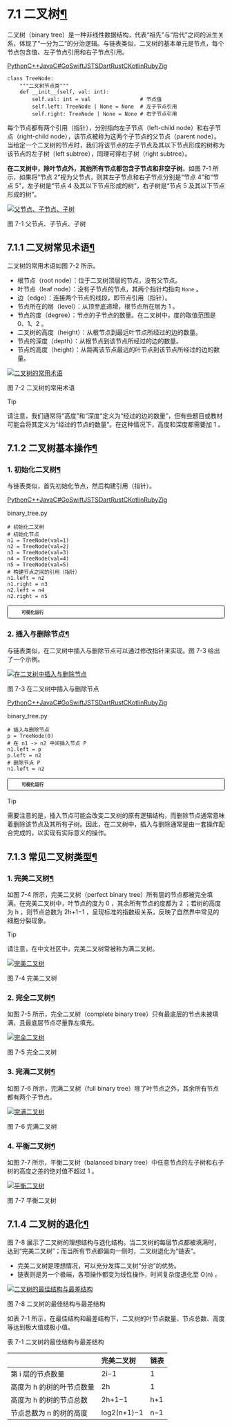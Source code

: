 # 7.1  二叉树[¶](https://www.hello-algo.com/chapter_tree/binary_tree/#71)

二叉树（binary tree）是一种非线性数据结构，代表“祖先”与“后代”之间的派生关系，体现了“一分为二”的分治逻辑。与链表类似，二叉树的基本单元是节点，每个节点包含值、左子节点引用和右子节点引用。

[Python](https://www.hello-algo.com/chapter_tree/binary_tree/#__tabbed_1_1)[C++](https://www.hello-algo.com/chapter_tree/binary_tree/#__tabbed_1_2)[Java](https://www.hello-algo.com/chapter_tree/binary_tree/#__tabbed_1_3)[C#](https://www.hello-algo.com/chapter_tree/binary_tree/#__tabbed_1_4)[Go](https://www.hello-algo.com/chapter_tree/binary_tree/#__tabbed_1_5)[Swift](https://www.hello-algo.com/chapter_tree/binary_tree/#__tabbed_1_6)[JS](https://www.hello-algo.com/chapter_tree/binary_tree/#__tabbed_1_7)[TS](https://www.hello-algo.com/chapter_tree/binary_tree/#__tabbed_1_8)[Dart](https://www.hello-algo.com/chapter_tree/binary_tree/#__tabbed_1_9)[Rust](https://www.hello-algo.com/chapter_tree/binary_tree/#__tabbed_1_10)[C](https://www.hello-algo.com/chapter_tree/binary_tree/#__tabbed_1_11)[Kotlin](https://www.hello-algo.com/chapter_tree/binary_tree/#__tabbed_1_12)[Ruby](https://www.hello-algo.com/chapter_tree/binary_tree/#__tabbed_1_13)[Zig](https://www.hello-algo.com/chapter_tree/binary_tree/#__tabbed_1_14)

```
class TreeNode:
    """二叉树节点类"""
    def __init__(self, val: int):
        self.val: int = val                # 节点值
        self.left: TreeNode | None = None  # 左子节点引用
        self.right: TreeNode | None = None # 右子节点引用
```

每个节点都有两个引用（指针），分别指向左子节点（left-child node）和右子节点（right-child node），该节点被称为这两个子节点的父节点（parent node）。当给定一个二叉树的节点时，我们将该节点的左子节点及其以下节点形成的树称为该节点的左子树（left subtree），同理可得右子树（right subtree）。

**在二叉树中，除叶节点外，其他所有节点都包含子节点和非空子树**。如图 7-1 所示，如果将“节点 2”视为父节点，则其左子节点和右子节点分别是“节点 4”和“节点 5”，左子树是“节点 4 及其以下节点形成的树”，右子树是“节点 5 及其以下节点形成的树”。

[![父节点、子节点、子树](https://www.hello-algo.com/chapter_tree/binary_tree.assets/binary_tree_definition.png)](https://www.hello-algo.com/chapter_tree/binary_tree.assets/binary_tree_definition.png)

图 7-1  父节点、子节点、子树

## 7.1.1  二叉树常见术语[¶](https://www.hello-algo.com/chapter_tree/binary_tree/#711)

二叉树的常用术语如图 7-2 所示。

- 根节点（root node）：位于二叉树顶层的节点，没有父节点。
- 叶节点（leaf node）：没有子节点的节点，其两个指针均指向 `None` 。
- 边（edge）：连接两个节点的线段，即节点引用（指针）。
- 节点所在的层（level）：从顶至底递增，根节点所在层为 1 。
- 节点的度（degree）：节点的子节点的数量。在二叉树中，度的取值范围是 0、1、2 。
- 二叉树的高度（height）：从根节点到最远叶节点所经过的边的数量。
- 节点的深度（depth）：从根节点到该节点所经过的边的数量。
- 节点的高度（height）：从距离该节点最远的叶节点到该节点所经过的边的数量。

[![二叉树的常用术语](https://www.hello-algo.com/chapter_tree/binary_tree.assets/binary_tree_terminology.png)](https://www.hello-algo.com/chapter_tree/binary_tree.assets/binary_tree_terminology.png)

图 7-2  二叉树的常用术语

Tip

请注意，我们通常将“高度”和“深度”定义为“经过的边的数量”，但有些题目或教材可能会将其定义为“经过的节点的数量”。在这种情况下，高度和深度都需要加 1 。

## 7.1.2  二叉树基本操作[¶](https://www.hello-algo.com/chapter_tree/binary_tree/#712)

### 1.  初始化二叉树[¶](https://www.hello-algo.com/chapter_tree/binary_tree/#1)

与链表类似，首先初始化节点，然后构建引用（指针）。

[Python](https://www.hello-algo.com/chapter_tree/binary_tree/#__tabbed_2_1)[C++](https://www.hello-algo.com/chapter_tree/binary_tree/#__tabbed_2_2)[Java](https://www.hello-algo.com/chapter_tree/binary_tree/#__tabbed_2_3)[C#](https://www.hello-algo.com/chapter_tree/binary_tree/#__tabbed_2_4)[Go](https://www.hello-algo.com/chapter_tree/binary_tree/#__tabbed_2_5)[Swift](https://www.hello-algo.com/chapter_tree/binary_tree/#__tabbed_2_6)[JS](https://www.hello-algo.com/chapter_tree/binary_tree/#__tabbed_2_7)[TS](https://www.hello-algo.com/chapter_tree/binary_tree/#__tabbed_2_8)[Dart](https://www.hello-algo.com/chapter_tree/binary_tree/#__tabbed_2_9)[Rust](https://www.hello-algo.com/chapter_tree/binary_tree/#__tabbed_2_10)[C](https://www.hello-algo.com/chapter_tree/binary_tree/#__tabbed_2_11)[Kotlin](https://www.hello-algo.com/chapter_tree/binary_tree/#__tabbed_2_12)[Ruby](https://www.hello-algo.com/chapter_tree/binary_tree/#__tabbed_2_13)[Zig](https://www.hello-algo.com/chapter_tree/binary_tree/#__tabbed_2_14)

binary_tree.py

```
# 初始化二叉树
# 初始化节点
n1 = TreeNode(val=1)
n2 = TreeNode(val=2)
n3 = TreeNode(val=3)
n4 = TreeNode(val=4)
n5 = TreeNode(val=5)
# 构建节点之间的引用（指针）
n1.left = n2
n1.right = n3
n2.left = n4
n2.right = n5
```

<details class="pythontutor" style="box-sizing: inherit; background-color: var(--md-admonition-bg-color); border-width: 0.075rem; border-style: solid; border-color: var(--md-default-fg-color--lightest); border-image: initial; border-radius: 0.2rem; box-shadow: none; color: rgb(29, 29, 32); display: flow-root; font-size: 0.64rem; margin: 0px 0px 1.5625em; padding: 0px 0.6rem; break-inside: avoid; transition: box-shadow 125ms; overflow: visible; font-family: -apple-system, BlinkMacSystemFont, &quot;Noto Sans SC&quot;, Helvetica, Arial, sans-serif; font-style: normal; font-variant-ligatures: normal; font-variant-caps: normal; font-weight: 400; letter-spacing: normal; orphans: 2; text-align: start; text-indent: 0px; text-transform: none; widows: 2; word-spacing: 0px; -webkit-text-stroke-width: 0px; white-space: normal; text-decoration-thickness: initial; text-decoration-style: initial; text-decoration-color: initial;"><summary style="box-sizing: border-box; background-color: var(--md-code-bg-color); border-top: none; border-right: none; border-bottom: none; border-left: 0.2rem none; border-image: initial; font-weight: 700; margin: 0px -0.6rem; padding: 0.4rem 1.8rem 0.4rem 2rem; position: relative; cursor: pointer; display: block; min-height: 1rem; overflow: hidden; border-radius: 0.1rem; -webkit-tap-highlight-color: transparent; outline: none;">可视化运行</summary><p style="box-sizing: border-box;"></p><div style="box-sizing: border-box; height: 549px; width: 661px;"><iframe class="pythontutor-iframe" src="https://pythontutor.com/iframe-embed.html#code=class%20TreeNode%3A%0A%20%20%20%20%22%22%22%E4%BA%8C%E5%8F%89%E6%A0%91%E8%8A%82%E7%82%B9%E7%B1%BB%22%22%22%0A%20%20%20%20def%20__init__%28self,%20val%3A%20int%29%3A%0A%20%20%20%20%20%20%20%20self.val%3A%20int%20%3D%20val%20%20%20%20%20%20%20%20%20%20%20%20%20%20%20%20%23%20%E8%8A%82%E7%82%B9%E5%80%BC%0A%20%20%20%20%20%20%20%20self.left%3A%20TreeNode%20%7C%20None%20%3D%20None%20%20%23%20%E5%B7%A6%E5%AD%90%E8%8A%82%E7%82%B9%E5%BC%95%E7%94%A8%0A%20%20%20%20%20%20%20%20self.right%3A%20TreeNode%20%7C%20None%20%3D%20None%20%23%20%E5%8F%B3%E5%AD%90%E8%8A%82%E7%82%B9%E5%BC%95%E7%94%A8%0A%0A%22%22%22Driver%20Code%22%22%22%0Aif%20__name__%20%3D%3D%20%22__main__%22%3A%0A%20%20%20%20%23%20%E5%88%9D%E5%A7%8B%E5%8C%96%E4%BA%8C%E5%8F%89%E6%A0%91%0A%20%20%20%20%23%20%E5%88%9D%E5%A7%8B%E5%8C%96%E8%8A%82%E7%82%B9%0A%20%20%20%20n1%20%3D%20TreeNode%28val%3D1%29%0A%20%20%20%20n2%20%3D%20TreeNode%28val%3D2%29%0A%20%20%20%20n3%20%3D%20TreeNode%28val%3D3%29%0A%20%20%20%20n4%20%3D%20TreeNode%28val%3D4%29%0A%20%20%20%20n5%20%3D%20TreeNode%28val%3D5%29%0A%20%20%20%20%23%20%E6%9E%84%E5%BB%BA%E8%8A%82%E7%82%B9%E4%B9%8B%E9%97%B4%E7%9A%84%E5%BC%95%E7%94%A8%EF%BC%88%E6%8C%87%E9%92%88%EF%BC%89%0A%20%20%20%20n1.left%20%3D%20n2%0A%20%20%20%20n1.right%20%3D%20n3%0A%20%20%20%20n2.left%20%3D%20n4%0A%20%20%20%20n2.right%20%3D%20n5&amp;codeDivHeight=472&amp;codeDivWidth=350&amp;cumulative=false&amp;curInstr=3&amp;heapPrimitives=nevernest&amp;origin=opt-frontend.js&amp;py=311&amp;rawInputLstJSON=%5B%5D&amp;textReferences=false" style="box-sizing: inherit; width: 826.25px; height: 686.25px; transform: scale(0.8); transform-origin: left top; border: none; max-width: 125%; max-height: 125%;"></iframe></div><div style="box-sizing: border-box; margin-top: 5px;"><a href="https://pythontutor.com/iframe-embed.html#code=class%20TreeNode%3A%0A%20%20%20%20%22%22%22%E4%BA%8C%E5%8F%89%E6%A0%91%E8%8A%82%E7%82%B9%E7%B1%BB%22%22%22%0A%20%20%20%20def%20__init__%28self,%20val%3A%20int%29%3A%0A%20%20%20%20%20%20%20%20self.val%3A%20int%20%3D%20val%20%20%20%20%20%20%20%20%20%20%20%20%20%20%20%20%23%20%E8%8A%82%E7%82%B9%E5%80%BC%0A%20%20%20%20%20%20%20%20self.left%3A%20TreeNode%20%7C%20None%20%3D%20None%20%20%23%20%E5%B7%A6%E5%AD%90%E8%8A%82%E7%82%B9%E5%BC%95%E7%94%A8%0A%20%20%20%20%20%20%20%20self.right%3A%20TreeNode%20%7C%20None%20%3D%20None%20%23%20%E5%8F%B3%E5%AD%90%E8%8A%82%E7%82%B9%E5%BC%95%E7%94%A8%0A%0A%22%22%22Driver%20Code%22%22%22%0Aif%20__name__%20%3D%3D%20%22__main__%22%3A%0A%20%20%20%20%23%20%E5%88%9D%E5%A7%8B%E5%8C%96%E4%BA%8C%E5%8F%89%E6%A0%91%0A%20%20%20%20%23%20%E5%88%9D%E5%A7%8B%E5%8C%96%E8%8A%82%E7%82%B9%0A%20%20%20%20n1%20%3D%20TreeNode%28val%3D1%29%0A%20%20%20%20n2%20%3D%20TreeNode%28val%3D2%29%0A%20%20%20%20n3%20%3D%20TreeNode%28val%3D3%29%0A%20%20%20%20n4%20%3D%20TreeNode%28val%3D4%29%0A%20%20%20%20n5%20%3D%20TreeNode%28val%3D5%29%0A%20%20%20%20%23%20%E6%9E%84%E5%BB%BA%E8%8A%82%E7%82%B9%E4%B9%8B%E9%97%B4%E7%9A%84%E5%BC%95%E7%94%A8%EF%BC%88%E6%8C%87%E9%92%88%EF%BC%89%0A%20%20%20%20n1.left%20%3D%20n2%0A%20%20%20%20n1.right%20%3D%20n3%0A%20%20%20%20n2.left%20%3D%20n4%0A%20%20%20%20n2.right%20%3D%20n5&amp;codeDivHeight=800&amp;codeDivWidth=600&amp;cumulative=false&amp;curInstr=3&amp;heapPrimitives=nevernest&amp;origin=opt-frontend.js&amp;py=311&amp;rawInputLstJSON=%5B%5D&amp;textReferences=false" target="_blank" rel="noopener noreferrer" style="box-sizing: inherit; -webkit-tap-highlight-color: transparent; color: var(--md-typeset-a-color); text-decoration: none; word-break: break-word; transition: color 125ms;"></a></div><p style="box-sizing: border-box; margin-bottom: 0.6rem;"></p></details>

### 2.  插入与删除节点[¶](https://www.hello-algo.com/chapter_tree/binary_tree/#2)

与链表类似，在二叉树中插入与删除节点可以通过修改指针来实现。图 7-3 给出了一个示例。

[![在二叉树中插入与删除节点](https://www.hello-algo.com/chapter_tree/binary_tree.assets/binary_tree_add_remove.png)](https://www.hello-algo.com/chapter_tree/binary_tree.assets/binary_tree_add_remove.png)

图 7-3  在二叉树中插入与删除节点

[Python](https://www.hello-algo.com/chapter_tree/binary_tree/#__tabbed_3_1)[C++](https://www.hello-algo.com/chapter_tree/binary_tree/#__tabbed_3_2)[Java](https://www.hello-algo.com/chapter_tree/binary_tree/#__tabbed_3_3)[C#](https://www.hello-algo.com/chapter_tree/binary_tree/#__tabbed_3_4)[Go](https://www.hello-algo.com/chapter_tree/binary_tree/#__tabbed_3_5)[Swift](https://www.hello-algo.com/chapter_tree/binary_tree/#__tabbed_3_6)[JS](https://www.hello-algo.com/chapter_tree/binary_tree/#__tabbed_3_7)[TS](https://www.hello-algo.com/chapter_tree/binary_tree/#__tabbed_3_8)[Dart](https://www.hello-algo.com/chapter_tree/binary_tree/#__tabbed_3_9)[Rust](https://www.hello-algo.com/chapter_tree/binary_tree/#__tabbed_3_10)[C](https://www.hello-algo.com/chapter_tree/binary_tree/#__tabbed_3_11)[Kotlin](https://www.hello-algo.com/chapter_tree/binary_tree/#__tabbed_3_12)[Ruby](https://www.hello-algo.com/chapter_tree/binary_tree/#__tabbed_3_13)[Zig](https://www.hello-algo.com/chapter_tree/binary_tree/#__tabbed_3_14)

binary_tree.py

```
# 插入与删除节点
p = TreeNode(0)
# 在 n1 -> n2 中间插入节点 P
n1.left = p
p.left = n2
# 删除节点 P
n1.left = n2
```

<details class="pythontutor" style="box-sizing: inherit; background-color: var(--md-admonition-bg-color); border-width: 0.075rem; border-style: solid; border-color: var(--md-default-fg-color--lightest); border-image: initial; border-radius: 0.2rem; box-shadow: none; color: rgb(29, 29, 32); display: flow-root; font-size: 0.64rem; margin: 0px 0px 1.5625em; padding: 0px 0.6rem; break-inside: avoid; transition: box-shadow 125ms; overflow: visible; font-family: -apple-system, BlinkMacSystemFont, &quot;Noto Sans SC&quot;, Helvetica, Arial, sans-serif; font-style: normal; font-variant-ligatures: normal; font-variant-caps: normal; font-weight: 400; letter-spacing: normal; orphans: 2; text-align: start; text-indent: 0px; text-transform: none; widows: 2; word-spacing: 0px; -webkit-text-stroke-width: 0px; white-space: normal; text-decoration-thickness: initial; text-decoration-style: initial; text-decoration-color: initial;"><summary style="box-sizing: border-box; background-color: var(--md-code-bg-color); border-top: none; border-right: none; border-bottom: none; border-left: 0.2rem none; border-image: initial; font-weight: 700; margin: 0px -0.6rem; padding: 0.4rem 1.8rem 0.4rem 2rem; position: relative; cursor: pointer; display: block; min-height: 1rem; overflow: hidden; border-radius: 0.1rem; -webkit-tap-highlight-color: transparent; outline: none;">可视化运行</summary><p style="box-sizing: border-box;"></p><div style="box-sizing: border-box; height: 549px; width: 661px;"><iframe class="pythontutor-iframe" src="https://pythontutor.com/iframe-embed.html#code=class%20TreeNode%3A%0A%20%20%20%20%22%22%22%E4%BA%8C%E5%8F%89%E6%A0%91%E8%8A%82%E7%82%B9%E7%B1%BB%22%22%22%0A%20%20%20%20def%20__init__%28self,%20val%3A%20int%29%3A%0A%20%20%20%20%20%20%20%20self.val%3A%20int%20%3D%20val%20%20%20%20%20%20%20%20%20%20%20%20%20%20%20%20%23%20%E8%8A%82%E7%82%B9%E5%80%BC%0A%20%20%20%20%20%20%20%20self.left%3A%20TreeNode%20%7C%20None%20%3D%20None%20%20%23%20%E5%B7%A6%E5%AD%90%E8%8A%82%E7%82%B9%E5%BC%95%E7%94%A8%0A%20%20%20%20%20%20%20%20self.right%3A%20TreeNode%20%7C%20None%20%3D%20None%20%23%20%E5%8F%B3%E5%AD%90%E8%8A%82%E7%82%B9%E5%BC%95%E7%94%A8%0A%0A%22%22%22Driver%20Code%22%22%22%0Aif%20__name__%20%3D%3D%20%22__main__%22%3A%0A%20%20%20%20%23%20%E5%88%9D%E5%A7%8B%E5%8C%96%E4%BA%8C%E5%8F%89%E6%A0%91%0A%20%20%20%20%23%20%E5%88%9D%E5%A7%8B%E5%8C%96%E8%8A%82%E7%82%B9%0A%20%20%20%20n1%20%3D%20TreeNode%28val%3D1%29%0A%20%20%20%20n2%20%3D%20TreeNode%28val%3D2%29%0A%20%20%20%20n3%20%3D%20TreeNode%28val%3D3%29%0A%20%20%20%20n4%20%3D%20TreeNode%28val%3D4%29%0A%20%20%20%20n5%20%3D%20TreeNode%28val%3D5%29%0A%20%20%20%20%23%20%E6%9E%84%E5%BB%BA%E8%8A%82%E7%82%B9%E4%B9%8B%E9%97%B4%E7%9A%84%E5%BC%95%E7%94%A8%EF%BC%88%E6%8C%87%E9%92%88%EF%BC%89%0A%20%20%20%20n1.left%20%3D%20n2%0A%20%20%20%20n1.right%20%3D%20n3%0A%20%20%20%20n2.left%20%3D%20n4%0A%20%20%20%20n2.right%20%3D%20n5%0A%0A%20%20%20%20%23%20%E6%8F%92%E5%85%A5%E4%B8%8E%E5%88%A0%E9%99%A4%E8%8A%82%E7%82%B9%0A%20%20%20%20p%20%3D%20TreeNode%280%29%0A%20%20%20%20%23%20%E5%9C%A8%20n1%20-%3E%20n2%20%E4%B8%AD%E9%97%B4%E6%8F%92%E5%85%A5%E8%8A%82%E7%82%B9%20P%0A%20%20%20%20n1.left%20%3D%20p%0A%20%20%20%20p.left%20%3D%20n2%0A%20%20%20%20%23%20%E5%88%A0%E9%99%A4%E8%8A%82%E7%82%B9%20P%0A%20%20%20%20n1.left%20%3D%20n2&amp;codeDivHeight=472&amp;codeDivWidth=350&amp;cumulative=false&amp;curInstr=37&amp;heapPrimitives=nevernest&amp;origin=opt-frontend.js&amp;py=311&amp;rawInputLstJSON=%5B%5D&amp;textReferences=false" style="box-sizing: inherit; width: 826.25px; height: 686.25px; transform: scale(0.8); transform-origin: left top; border: none; max-width: 125%; max-height: 125%;"></iframe></div><div style="box-sizing: border-box; margin-top: 5px;"><a href="https://pythontutor.com/iframe-embed.html#code=class%20TreeNode%3A%0A%20%20%20%20%22%22%22%E4%BA%8C%E5%8F%89%E6%A0%91%E8%8A%82%E7%82%B9%E7%B1%BB%22%22%22%0A%20%20%20%20def%20__init__%28self,%20val%3A%20int%29%3A%0A%20%20%20%20%20%20%20%20self.val%3A%20int%20%3D%20val%20%20%20%20%20%20%20%20%20%20%20%20%20%20%20%20%23%20%E8%8A%82%E7%82%B9%E5%80%BC%0A%20%20%20%20%20%20%20%20self.left%3A%20TreeNode%20%7C%20None%20%3D%20None%20%20%23%20%E5%B7%A6%E5%AD%90%E8%8A%82%E7%82%B9%E5%BC%95%E7%94%A8%0A%20%20%20%20%20%20%20%20self.right%3A%20TreeNode%20%7C%20None%20%3D%20None%20%23%20%E5%8F%B3%E5%AD%90%E8%8A%82%E7%82%B9%E5%BC%95%E7%94%A8%0A%0A%22%22%22Driver%20Code%22%22%22%0Aif%20__name__%20%3D%3D%20%22__main__%22%3A%0A%20%20%20%20%23%20%E5%88%9D%E5%A7%8B%E5%8C%96%E4%BA%8C%E5%8F%89%E6%A0%91%0A%20%20%20%20%23%20%E5%88%9D%E5%A7%8B%E5%8C%96%E8%8A%82%E7%82%B9%0A%20%20%20%20n1%20%3D%20TreeNode%28val%3D1%29%0A%20%20%20%20n2%20%3D%20TreeNode%28val%3D2%29%0A%20%20%20%20n3%20%3D%20TreeNode%28val%3D3%29%0A%20%20%20%20n4%20%3D%20TreeNode%28val%3D4%29%0A%20%20%20%20n5%20%3D%20TreeNode%28val%3D5%29%0A%20%20%20%20%23%20%E6%9E%84%E5%BB%BA%E8%8A%82%E7%82%B9%E4%B9%8B%E9%97%B4%E7%9A%84%E5%BC%95%E7%94%A8%EF%BC%88%E6%8C%87%E9%92%88%EF%BC%89%0A%20%20%20%20n1.left%20%3D%20n2%0A%20%20%20%20n1.right%20%3D%20n3%0A%20%20%20%20n2.left%20%3D%20n4%0A%20%20%20%20n2.right%20%3D%20n5%0A%0A%20%20%20%20%23%20%E6%8F%92%E5%85%A5%E4%B8%8E%E5%88%A0%E9%99%A4%E8%8A%82%E7%82%B9%0A%20%20%20%20p%20%3D%20TreeNode%280%29%0A%20%20%20%20%23%20%E5%9C%A8%20n1%20-%3E%20n2%20%E4%B8%AD%E9%97%B4%E6%8F%92%E5%85%A5%E8%8A%82%E7%82%B9%20P%0A%20%20%20%20n1.left%20%3D%20p%0A%20%20%20%20p.left%20%3D%20n2%0A%20%20%20%20%23%20%E5%88%A0%E9%99%A4%E8%8A%82%E7%82%B9%20P%0A%20%20%20%20n1.left%20%3D%20n2&amp;codeDivHeight=800&amp;codeDivWidth=600&amp;cumulative=false&amp;curInstr=37&amp;heapPrimitives=nevernest&amp;origin=opt-frontend.js&amp;py=311&amp;rawInputLstJSON=%5B%5D&amp;textReferences=false" target="_blank" rel="noopener noreferrer" style="box-sizing: inherit; -webkit-tap-highlight-color: transparent; color: var(--md-typeset-a-color); text-decoration: none; word-break: break-word; transition: color 125ms;"></a></div><p style="box-sizing: border-box; margin-bottom: 0.6rem;"></p></details>

Tip

需要注意的是，插入节点可能会改变二叉树的原有逻辑结构，而删除节点通常意味着删除该节点及其所有子树。因此，在二叉树中，插入与删除通常是由一套操作配合完成的，以实现有实际意义的操作。

## 7.1.3  常见二叉树类型[¶](https://www.hello-algo.com/chapter_tree/binary_tree/#713)

### 1.  完美二叉树[¶](https://www.hello-algo.com/chapter_tree/binary_tree/#1_1)

如图 7-4 所示，完美二叉树（perfect binary tree）所有层的节点都被完全填满。在完美二叉树中，叶节点的度为 0 ，其余所有节点的度都为 2 ；若树的高度为 h ，则节点总数为 2h+1−1 ，呈现标准的指数级关系，反映了自然界中常见的细胞分裂现象。

Tip

请注意，在中文社区中，完美二叉树常被称为满二叉树。

[![完美二叉树](https://www.hello-algo.com/chapter_tree/binary_tree.assets/perfect_binary_tree.png)](https://www.hello-algo.com/chapter_tree/binary_tree.assets/perfect_binary_tree.png)

图 7-4  完美二叉树

### 2.  完全二叉树[¶](https://www.hello-algo.com/chapter_tree/binary_tree/#2_1)

如图 7-5 所示，完全二叉树（complete binary tree）只有最底层的节点未被填满，且最底层节点尽量靠左填充。

[![完全二叉树](https://www.hello-algo.com/chapter_tree/binary_tree.assets/complete_binary_tree.png)](https://www.hello-algo.com/chapter_tree/binary_tree.assets/complete_binary_tree.png)

图 7-5  完全二叉树

### 3.  完满二叉树[¶](https://www.hello-algo.com/chapter_tree/binary_tree/#3)

如图 7-6 所示，完满二叉树（full binary tree）除了叶节点之外，其余所有节点都有两个子节点。

[![完满二叉树](https://www.hello-algo.com/chapter_tree/binary_tree.assets/full_binary_tree.png)](https://www.hello-algo.com/chapter_tree/binary_tree.assets/full_binary_tree.png)

图 7-6  完满二叉树

### 4.  平衡二叉树[¶](https://www.hello-algo.com/chapter_tree/binary_tree/#4)

如图 7-7 所示，平衡二叉树（balanced binary tree）中任意节点的左子树和右子树的高度之差的绝对值不超过 1 。

[![平衡二叉树](https://www.hello-algo.com/chapter_tree/binary_tree.assets/balanced_binary_tree.png)](https://www.hello-algo.com/chapter_tree/binary_tree.assets/balanced_binary_tree.png)

图 7-7  平衡二叉树

## 7.1.4  二叉树的退化[¶](https://www.hello-algo.com/chapter_tree/binary_tree/#714)

图 7-8 展示了二叉树的理想结构与退化结构。当二叉树的每层节点都被填满时，达到“完美二叉树”；而当所有节点都偏向一侧时，二叉树退化为“链表”。

- 完美二叉树是理想情况，可以充分发挥二叉树“分治”的优势。
- 链表则是另一个极端，各项操作都变为线性操作，时间复杂度退化至 O(n) 。

[![二叉树的最佳结构与最差结构](https://www.hello-algo.com/chapter_tree/binary_tree.assets/binary_tree_best_worst_cases.png)](https://www.hello-algo.com/chapter_tree/binary_tree.assets/binary_tree_best_worst_cases.png)

图 7-8  二叉树的最佳结构与最差结构

如表 7-1 所示，在最佳结构和最差结构下，二叉树的叶节点数量、节点总数、高度等达到极大值或极小值。

表 7-1  二叉树的最佳结构与最差结构

|                           | 完美二叉树  | 链表 |
| :------------------------ | :---------- | :--- |
| 第 i 层的节点数量         | 2i−1        | 1    |
| 高度为 h 的树的叶节点数量 | 2h          | 1    |
| 高度为 h 的树的节点总数   | 2h+1−1      | h+1  |
| 节点总数为 n 的树的高度   | log2⁡(n+1)−1 | n−1  |



